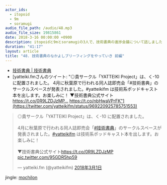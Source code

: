 ```yaml
---
actor_ids:
  - itopoid
  - 9m
  - soramugi
audio_file_path: /audio/48.mp3
audio_file_size: 19815861
date: 2018-3-16 00:00:00 +0900
description: itopoidと9mとsoramugiの3人で、技術書典の進捗会議について話しました。
duration: "41:17"
layout: article
title: "48. 技術書典のなかよしブリーフィングをやっていき 前編"
---
```


- [技術書典 \| 技術書典](https://techbookfest.org)
- [yatteiki.fmさんのツイート: "◎貴サークル「YATTEIKI Project」は、く-10 に配置されました。 4月に秋葉原で行われる同人誌即売会「#技術書典」のサークルスペースが発表されました。#yatteikifm は技術系ポッドキャスト本を出します。お楽しみに！ ▼技術書典公式サイト https://t.co/0R9LZDJzMP… https://t.co/nbHwaVPrFK"](https://twitter.com/yatteikifm/status/969220925785751553)

<blockquote class="twitter-tweet" data-lang="ja"><p lang="ja" dir="ltr">◎貴サークル「YATTEIKI Project」は、く-10 に配置されました。<br><br>4月に秋葉原で行われる同人誌即売会「<a href="https://twitter.com/hashtag/%E6%8A%80%E8%A1%93%E6%9B%B8%E5%85%B8?src=hash&amp;ref_src=twsrc%5Etfw">#技術書典</a>」のサークルスペースが発表されました。<a href="https://twitter.com/hashtag/yatteikifm?src=hash&amp;ref_src=twsrc%5Etfw">#yatteikifm</a> は技術系ポッドキャスト本を出します。お楽しみに！<br><br>▼技術書典公式サイト<a href="https://t.co/0R9LZDJzMP">https://t.co/0R9LZDJzMP</a> <a href="https://t.co/95GDR5hp59">pic.twitter.com/95GDR5hp59</a></p>&mdash; yatteiki.fm (@yatteikifm) <a href="https://twitter.com/yatteikifm/status/969220925785751553?ref_src=twsrc%5Etfw">2018年3月1日</a></blockquote> <script async src="https://platform.twitter.com/widgets.js" charset="utf-8"></script> 

jingle: [mochilon](https://twitter.com/mochilon)
